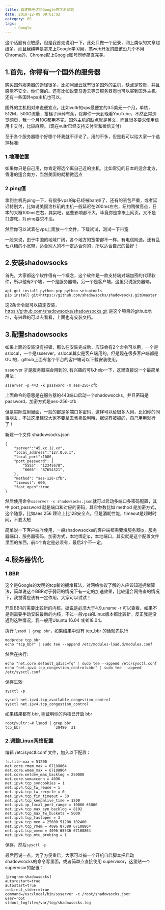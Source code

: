 ```yaml
---
title: 自建梯子访问Google等学术网站
date: 2018-12-09 08:01:02
category: OS
tags: 
    - Google
---
```


这个话题有点敏感，但是我首先说明一下，此处只做一个记录，网上类似的文章超级多，而且我纯粹是拿来上Google学习用，搞web开发的应该没几个不用Chrome的，Chrome配上Google账号同步简直完美。

<!--more-->

## 1.首先，你得有一个国外的服务器
购买国外服务器的途径很多，比如阿里云就有很多国外的主机，缺点是较贵，并且感觉不安全，你们懂的。还有比如说亚马逊云等云服务器商也可以买到国外主机。还有一些国外vps主机也可以。

国外的主机相对来说便宜点，比如vultr的vps最便宜的3.5美元一个月，单核，512M，500G流量，搭梯子绰绰有余，除非你一天到晚看YouTube，不然正常浏览网页，我一个月10G都用不完。国外主机的缺点就是英文，而且很多要求使用信用卡支付，比较麻烦。（现在vultr已经支持支付宝和微信支付）

至于各个服务器哪个好哪个坏我就不评论了，用的不多，但是我可以给大家一个选择标准:

### 1.地理位置

如果你只是自己用，你肯定得选个离自己近的主机，比如常见的日本的适合北方，香港的适合南方，当然美国的就稍微远点

### 2.ping值

拿到主机先ping一下，有很多vps的ip已经被ban掉了，还有的丢包严重，或者延迟特别大，比如说美国洛杉矶的主机一般延迟在200ms左右，纽约稍微高点，日本的大概100ms左右，其实吧，这些影响都不大，毕竟你是拿来上网页，又不是打游戏，对ping要求不高。

然后你可以试着在vps上面放一个文件，下载试试，测试一下带宽

一般来说，由于中国的地域广阔，各个地方的宽带都不一样，有电信网通，还有乱七八糟的小宽带，适合别人的不一定适合你的，所以适合自己的最好！

## 2.安装shadowsocks
首先，大家都这个软件得有一个概念，这个软件是一款支持端对端加密的代理软件，所以他有2个端，一个是服务器端，另一个是客户端，这里只说服务器端。

```
apt-get install python-pip python-setuptools
pip install git+https://github.com/shadowsocks/shadowsocks.git@master
```
这2条命令就可以搞定安装，https://github.com/shadowsocks/shadowsocks.git 是这个项目的github地址，有兴趣的可以去看看，上面也有安装文档。

## 3.配置shadowsocks
如果上面的安装没有报错，那么在安装完成后，应该会有2个命令可以用，一个是sslocal，一个是ssserver。sslocal其实是客户端用的，但是现在很多客户端都是GUI的，github上面有各个平台的客户端可以下载安装使用。

ssserver 才是服务器端会用到的, 有兴趣的可以help一下，这里直接说一个最简单用法：

```
ssserver -p 443 -k password -m aes-256-cfb
```
上面命令的意思是在服务器的443端口启动一个shadowsocks，并且密码是password，加密方式是aes-256-cfb

但是实际应用里面，一般的都是多端口多密码，这样可以给很多人用，比如你的同事朋友，不过这里建议大家不要拿去售卖盈利哦，据说有被抓的，自己用用就行了！

新建一个文件 shadowsocks.json
```
{
    "server":"45.xx.12.xx",
    "local_address":"127.0.0.1",
    "local_port":1080,
    "port_password": {
        "5555": "12345678",
        "6666": "87654321",
    },
    "method": "aes-128-cfb",
    "timeout": 600,
    "fast_open":true
}
```
然后使用命令```ssserver -c shadowsocks.json```就可以启动多端口多密码配置，其中 port_password 就是端口和对应的密码，其它参数比如 method 是加密方式，这个随意，比如aes 256 理论上比128安全点，但是消耗性能，timeout是超时时间，不要太短

简单说一下客户端咋使用，一般shadowsocks的客户端都需要填服务器ip，服务器端口，服务器密码，加密方式，本地绑定ip，本地端口，其实就是这个配置文件里面的东西，前4个肯定是必须有，最后2个不一定。

## 4.服务器优化

### 1.BBR

这个是Google的发明的tcp新的拥堵算法，对网络协议了解的人应该知道拥堵算法，简单说这个BBR对于弱网的情况下有一定的加速效果，比较适合网络查的情况下，我觉得应该有一定作用，大家可以试试！

开启BBR的需要比较新的内核，据说是必须大于4.9,uname -r 可以查看，如果不是则需要手动安装最新的内核，不过一般vps的Linux版本都比较新，反正我是没遇到这种情况，我一般用Ubuntu 16.04 或者18.04。

执行 ```lsmod | grep bbr```，如果结果中没有 tcp_bbr 的话就先执行

```
modprobe tcp_bbr
echo "tcp_bbr" | sudo tee --append /etc/modules-load.d/modules.conf
```
然后在执行:
```
echo "net.core.default_qdisc=fq" | sudo tee --append /etc/sysctl.conf
echo "net.ipv4.tcp_congestion_control=bbr" | sudo tee --append /etc/sysctl.conf
```
保存生效:
```
sysctl -p
```

```
sysctl net.ipv4.tcp_available_congestion_control
sysctl net.ipv4.tcp_congestion_control
```
如果结果都有 bbr, 则证明你的内核已开启 bbr
```
root@vultr:~# lsmod | grep bbr
tcp_bbr                20480  31
```

### 2.调整Linux网络配置

编辑 /etc/sysctl.conf 文件，加入以下配置：
```
fs.file-max = 51200
net.core.rmem_max = 67108864
net.core.wmem_max = 67108864
net.core.netdev_max_backlog = 250000
net.core.somaxconn = 4096
net.ipv4.tcp_syncookies = 1
net.ipv4.tcp_tw_reuse = 1
net.ipv4.tcp_tw_recycle = 0
net.ipv4.tcp_fin_timeout = 30
net.ipv4.tcp_keepalive_time = 1200
net.ipv4.ip_local_port_range = 10000 65000
net.ipv4.tcp_max_syn_backlog = 8192
net.ipv4.tcp_max_tw_buckets = 5000
net.ipv4.tcp_fastopen = 3
net.ipv4.tcp_mem = 25600 51200 102400
net.ipv4.tcp_rmem = 4096 87380 67108864
net.ipv4.tcp_wmem = 4096 65536 67108864
net.ipv4.tcp_mtu_probing = 1
```
保存，然后```sysctl -p```

最后再说一点，为了方便重启，大家可以搞一个开机自启脚本把启动shadowsocks的命令写里面，或者简单点直接使用 supervisor，这里贴一个supervisor的配置：
```
[program:shadowsocks]
autorestart=true
autostart=true
redirect_stderr=true
command=/usr/local/bin/ssserver -c /root/shadowsocks.json
user=root
stdout_logfile=/var/log/shadowsocks.log
```
